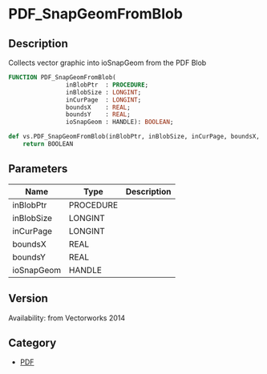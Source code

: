 # PDF_SnapGeomFromBlob

## Description
Collects vector graphic into ioSnapGeom from the PDF Blob

```pascal
FUNCTION PDF_SnapGeomFromBlob(
				inBlobPtr  : PROCEDURE;
				inBlobSize : LONGINT;
				inCurPage  : LONGINT;
				boundsX    : REAL;
				boundsY    : REAL;
				ioSnapGeom : HANDLE): BOOLEAN;
```

```python
def vs.PDF_SnapGeomFromBlob(inBlobPtr, inBlobSize, inCurPage, boundsX, boundsY, ioSnapGeom):
    return BOOLEAN
```

## Parameters
|Name|Type|Description|
|---|---|---|
|inBlobPtr|PROCEDURE|   |
|inBlobSize|LONGINT|   |
|inCurPage|LONGINT|   |
|boundsX|REAL|   |
|boundsY|REAL|   |
|ioSnapGeom|HANDLE|   |

## Version
Availability: from Vectorworks 2014

## Category
* [PDF](../Categories/PDF.md)

